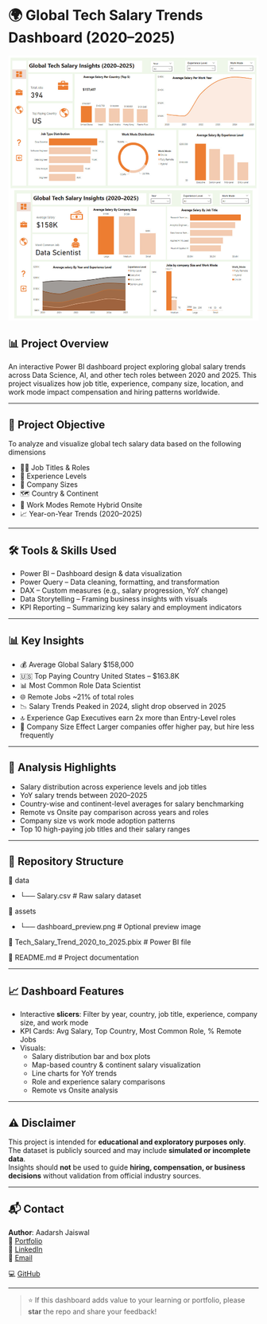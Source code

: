 # 🌍 Global Tech Salary Trends Dashboard (2020–2025)

![Power BI Dashboard](https://github.com/aadarshjaiswalvns/Global-Tech-Salary-Trends-Dashboard/blob/main/dashboard_preview.jpg) 

## 📊 Project Overview

An interactive Power BI dashboard project exploring global salary trends across Data Science, AI, and other tech roles between 2020 and 2025. This project visualizes how job title, experience, company size, location, and work mode impact compensation and hiring patterns worldwide.

---

## 📌 Project Objective

To analyze and visualize global tech salary data based on the following dimensions

- 🧑‍💻 Job Titles & Roles
- 🧠 Experience Levels
- 🏢 Company Sizes
- 🗺️ Country & Continent
- 🏡 Work Modes Remote  Hybrid  Onsite
- 📈 Year-on-Year Trends (2020–2025)

---

## 🛠️ Tools & Skills Used

- Power BI – Dashboard design & data visualization  
- Power Query – Data cleaning, formatting, and transformation  
- DAX – Custom measures (e.g., salary progression, YoY change)  
- Data Storytelling – Framing business insights with visuals  
- KPI Reporting – Summarizing key salary and employment indicators  

---

## 📊 Key Insights

- 💰 Average Global Salary $158,000  
- 🇺🇸 Top Paying Country United States – $163.8K  
- 📊 Most Common Role Data Scientist  
- 🌐 Remote Jobs ~21% of total roles  
- 📉 Salary Trends Peaked in 2024, slight drop observed in 2025  
- 🔝 Experience Gap Executives earn 2x more than Entry-Level roles  
- 🏢 Company Size Effect Larger companies offer higher pay, but hire less frequently

---

## 🧪 Analysis Highlights

- Salary distribution across experience levels and job titles  
- YoY salary trends between 2020–2025  
- Country-wise and continent-level averages for salary benchmarking  
- Remote vs Onsite pay comparison across years and roles  
- Company size vs work mode adoption patterns  
- Top 10 high-paying job titles and their salary ranges  

---

## 📂 Repository Structure

📁 data
- └── Salary.csv # Raw salary dataset

📁 assets
- └── dashboard_preview.png # Optional preview image

📄 Tech_Salary_Trend_2020_to_2025.pbix # Power BI file

📄 README.md # Project documentation


---

## 📈 Dashboard Features

- Interactive **slicers**: Filter by year, country, job title, experience, company size, and work mode  
- KPI Cards: Avg Salary, Top Country, Most Common Role, % Remote Jobs  
- Visuals:
  - Salary distribution bar and box plots  
  - Map-based country & continent salary visualization  
  - Line charts for YoY trends  
  - Role and experience salary comparisons  
  - Remote vs Onsite analysis

---

## ⚠️ Disclaimer

This project is intended for **educational and exploratory purposes only**.  
The dataset is publicly sourced and may include **simulated or incomplete data**.  
Insights should **not** be used to guide **hiring, compensation, or business decisions** without validation from official industry sources.

---

## 📬 Contact

**Author**: Aadarsh Jaiswal  
🔗 [Portfolio](https://aadarshjaiswalvns.github.io/Data-Analytics-Portfolio)  
💼 [LinkedIn](https://linkedin.com/in/aadarsh-jaiswal)  
📧 [Email](mailto:aadarshjaiswal.vns@gmail.com)

💻 [GitHub](https://github.com/aadarshjaiswalvns)

---

> ⭐ If this dashboard adds value to your learning or portfolio, please **star** the repo and share your feedback!
